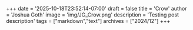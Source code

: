 +++
date = '2025-10-18T23:52:14-07:00'
draft = false
title = 'Crow'
author = 'Joshua Goth'
image = 'img/JG_Crow.png'
description = 'Testing post description'
tags = ["markdown","text"]
archives = ["2024/12"]
+++
